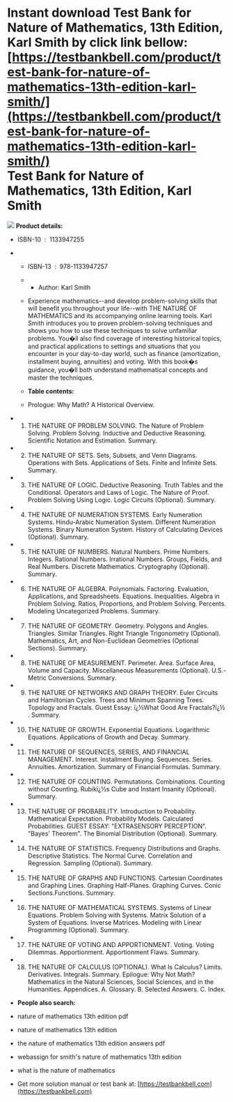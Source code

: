 Instant download **Test Bank for Nature of Mathematics, 13th Edition, Karl Smith** by click link bellow:  
[https://testbankbell.com/product/test-bank-for-nature-of-mathematics-13th-edition-karl-smith/](https://testbankbell.com/product/test-bank-for-nature-of-mathematics-13th-edition-karl-smith/)  
Test Bank for Nature of Mathematics, 13th Edition, Karl Smith
=============================================================


![](https://testbankbell.com/wp-content/uploads/2023/05/2-4.jpg)
**Product details:**
* ISBN-10 ‏ : ‎ 1133947255
* * ISBN-13 ‏ : ‎ 978-1133947257
  * * Author: Karl Smith
   
  * Experience mathematics--and develop problem-solving skills that will benefit you throughout your life--with THE NATURE OF MATHEMATICS and its accompanying online learning tools. Karl Smith introduces you to proven problem-solving techniques and shows you how to use these techniques to solve unfamiliar problems. You�ll also find coverage of interesting historical topics, and practical applications to settings and situations that you encounter in your day-to-day world, such as finance (amortization, installment buying, annuities) and voting. With this book�s guidance, you�ll both understand mathematical concepts and master the techniques.
 
  * **Table contents:**
  * Prologue: Why Math? A Historical Overview.
 
* 1. THE NATURE OF PROBLEM SOLVING. The Nature of Problem Solving. Problem Solving. Inductive and Deductive Reasoning. Scientific Notation and Estimation. Summary.
 
* 2. THE NATURE OF SETS. Sets, Subsets, and Venn Diagrams. Operations with Sets. Applications of Sets. Finite and Infinite Sets. Summary.
 
* 3. THE NATURE OF LOGIC. Deductive Reasoning. Truth Tables and the Conditional. Operators and Laws of Logic. The Nature of Proof. Problem Solving Using Logic. Logic Circuits (Optional). Summary.
 
* 4. THE NATURE OF NUMERATION SYSTEMS. Early Numeration Systems. Hindu-Arabic Numeration System. Different Numeration Systems. Binary Numeration System. History of Calculating Devices (Optional). Summary.
 
* 5. THE NATURE OF NUMBERS. Natural Numbers. Prime Numbers. Integers. Rational Numbers. Irrational Numbers. Groups, Fields, and Real Numbers. Discrete Mathematics. Cryptography (Optional). Summary.
 
* 6. THE NATURE OF ALGEBRA. Polynomials. Factoring. Evaluation, Applications, and Spreadsheets. Equations. Inequalities. Algebra in Problem Solving. Ratios, Proportions, and Problem Solving. Percents. Modeling Uncategorized Problems. Summary.
 
* 7. THE NATURE OF GEOMETRY. Geometry. Polygons and Angles. Triangles. Similar Triangles. Right Triangle Trigonometry (Optional). Mathematics, Art, and Non-Euclidean Geometries (Optional Sections). Summary.
 
* 8. THE NATURE OF MEASUREMENT. Perimeter. Area. Surface Area, Volume and Capacity. Miscellaneous Measurements (Optional). U.S.-Metric Conversions. Summary.
 
* 9. THE NATURE OF NETWORKS AND GRAPH THEORY. Euler Circuits and Hamiltonian Cycles. Trees and Minimum Spanning Trees. Topology and Fractals. Guest Essay: ï¿½What Good Are Fractals?ï¿½ . Summary.
 
* 10. THE NATURE OF GROWTH. Exponential Equations. Logarithmic Equations. Applications of Growth and Decay. Summary.
 
* 11. THE NATURE OF SEQUENCES, SERIES, AND FINANCIAL MANAGEMENT. Interest. Installment Buying. Sequences. Series. Annuities. Amortization. Summary of Financial Formulas. Summary.
 
* 12. THE NATURE OF COUNTING. Permutations. Combinations. Counting without Counting. Rubikï¿½s Cube and Instant Insanity (Optional). Summary.
 
* 13. THE NATURE OF PROBABILITY. Introduction to Probability. Mathematical Expectation. Probability Models. Calculated Probabilities. GUEST ESSAY: "EXTRASENSORY PERCEPTION". "Bayes' Theorem". The Binomial Distribution (Optional). Summary.
 
* 14. THE NATURE OF STATISTICS. Frequency Distributions and Graphs. Descriptive Statistics. The Normal Curve. Correlation and Regression. Sampling (Optional). Summary.
 
* 15. THE NATURE OF GRAPHS AND FUNCTIONS. Cartesian Coordinates and Graphing Lines. Graphing Half-Planes. Graphing Curves. Conic Sections.Functions. Summary.
 
* 16. THE NATURE OF MATHEMATICAL SYSTEMS. Systems of Linear Equations. Problem Solving with Systems. Matrix Solution of a System of Equations. Inverse Matrices. Modeling with Linear Programming (Optional). Summary.
 
* 17. THE NATURE OF VOTING AND APPORTIONMENT. Voting. Voting Dilemmas. Apportionment. Apportionment Flaws. Summary.
 
* 18. THE NATURE OF CALCULUS (OPTIONAL). What Is Calculus? Limits. Derivatives. Integrals. Summary. Epilogue: Why Not Math? Mathematics in the Natural Sciences, Social Sciences, and in the Humanities. Appendices. A. Glossary. B. Selected Answers. C. Index.
 
* **People also search:**

* nature of mathematics 13th edition pdf

* nature of mathematics 13th edition

* the nature of mathematics 13th edition answers pdf

* webassign for smith's nature of mathematics 13th edition

* what is the nature of mathematics
*  Get more solution manual or test bank at: [https://testbankbell.com](https://testbankbell.com)

